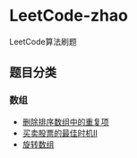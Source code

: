 # LeetCode-zhao

LeetCode算法刷题

## 题目分类

### 数组
* [删除排序数组中的重复项](/src/数组/删除排序数组中的重复项)
* [买卖股票的最佳时机Ⅱ](/src/数组/买卖股票的最佳时机Ⅱ)
* [旋转数组](/src/数组/旋转数组)




